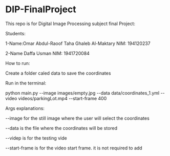 # DIP-FinalProject
This repo is for Digital Image Processing subject final Project:

Students:

1-Name:Omar Abdul-Raoof Taha Ghaleb Al-Maktary
NIM: 194120237

2-Name Daffa Usman
NIM: 1941720084


How to run:

Create a folder caled data to save the coordinates

Run in the terminal:

python main.py --image images/empty.jpg --data data/coordinates_1.yml --video videos/parkingLot.mp4 --start-frame 400


Args explanations:

--image for the still image where the user will select the coordinates

--data is the file where the coordinates will be stored

--videp is for the testing vide

--start-frame is for the video start frame. it is not required to add


